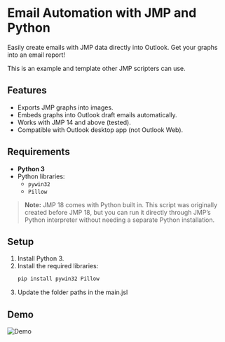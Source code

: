 # Email Automation with JMP and Python

Easily create emails with JMP data directly into Outlook. Get your graphs into an email report!

This is an example and template other JMP scripters can use. 

## Features
- Exports JMP graphs into images.
- Embeds graphs into Outlook draft emails automatically.
- Works with JMP 14 and above (tested).
- Compatible with Outlook desktop app (not Outlook Web).

## Requirements
- **Python 3**
- Python libraries:
  - `pywin32`
  - `Pillow`

> **Note:** JMP 18 comes with Python built in. This script was originally created before JMP 18, but you can run it directly through JMP’s Python interpreter without needing a separate Python installation.

## Setup
1. Install Python 3.
2. Install the required libraries:
   ```bash
   pip install pywin32 Pillow
3. Update the folder paths in the main.jsl

## Demo
![Demo](demo.gif)


